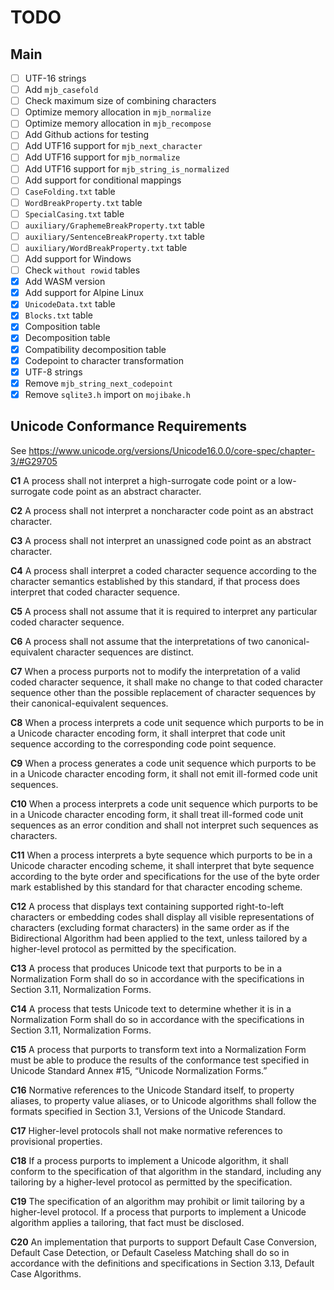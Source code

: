 # TODO

## Main

- [ ] UTF-16 strings
- [ ] Add `mjb_casefold`
- [ ] Check maximum size of combining characters
- [ ] Optimize memory allocation in `mjb_normalize`
- [ ] Optimize memory allocation in `mjb_recompose`
- [ ] Add Github actions for testing
- [ ] Add UTF16 support for `mjb_next_character`
- [ ] Add UTF16 support for `mjb_normalize`
- [ ] Add UTF16 support for `mjb_string_is_normalized`
- [ ] Add support for conditional mappings
- [ ] `CaseFolding.txt` table
- [ ] `WordBreakProperty.txt` table
- [ ] `SpecialCasing.txt` table
- [ ] `auxiliary/GraphemeBreakProperty.txt` table
- [ ] `auxiliary/SentenceBreakProperty.txt` table
- [ ] `auxiliary/WordBreakProperty.txt` table
- [ ] Add support for Windows
- [ ] Check `without rowid` tables
- [x] Add WASM version
- [x] Add support for Alpine Linux
- [x] `UnicodeData.txt` table
- [x] `Blocks.txt` table
- [x] Composition table
- [x] Decomposition table
- [x] Compatibility decomposition table
- [x] Codepoint to character transformation
- [x] UTF-8 strings
- [x] Remove `mjb_string_next_codepoint`
- [x] Remove `sqlite3.h` import on `mojibake.h`

## Unicode Conformance Requirements

See https://www.unicode.org/versions/Unicode16.0.0/core-spec/chapter-3/#G29705

**C1** A process shall not interpret a high-surrogate code point or a low-surrogate code point
as an abstract character.

**C2** A process shall not interpret a noncharacter code point as an abstract character.

**C3** A process shall not interpret an unassigned code point as an abstract character.

**C4** A process shall interpret a coded character sequence according to the character semantics
established by this standard, if that process does interpret that coded character sequence.

**C5** A process shall not assume that it is required to interpret any particular coded character
sequence.

**C6** A process shall not assume that the interpretations of two canonical-equivalent character
sequences are distinct.

**C7** When a process purports not to modify the interpretation of a valid coded character sequence,
it shall make no change to that coded character sequence other than the possible replacement of
character sequences by their canonical-equivalent sequences.

**C8** When a process interprets a code unit sequence which purports to be in a Unicode character
encoding form, it shall interpret that code unit sequence according to the corresponding code point
sequence.

**C9** When a process generates a code unit sequence which purports to be in a Unicode character
encoding form, it shall not emit ill-formed code unit sequences.

**C10** When a process interprets a code unit sequence which purports to be in a Unicode character
encoding form, it shall treat ill-formed code unit sequences as an error condition and shall not
interpret such sequences as characters.

**C11** When a process interprets a byte sequence which purports to be in a Unicode character
encoding scheme, it shall interpret that byte sequence according to the byte order and
specifications for the use of the byte order mark established by this standard for that character
encoding scheme.

**C12** A process that displays text containing supported right-to-left characters or embedding
codes shall display all visible representations of characters (excluding format characters) in the
same order as if the Bidirectional Algorithm had been applied to the text, unless tailored by a
higher-level protocol as permitted by the specification.

**C13** A process that produces Unicode text that purports to be in a Normalization Form shall do so
in accordance with the specifications in Section 3.11, Normalization Forms.

**C14** A process that tests Unicode text to determine whether it is in a Normalization Form shall
do so in accordance with the specifications in Section 3.11, Normalization Forms.

**C15** A process that purports to transform text into a Normalization Form must be able to produce
the results of the conformance test specified in Unicode Standard Annex #15, “Unicode Normalization
Forms.”

**C16** Normative references to the Unicode Standard itself, to property aliases, to property value
aliases, or to Unicode algorithms shall follow the formats specified in Section 3.1, Versions of the
Unicode Standard.

**C17** Higher-level protocols shall not make normative references to provisional properties.

**C18** If a process purports to implement a Unicode algorithm, it shall conform to the
specification of that algorithm in the standard, including any tailoring by a higher-level protocol
as permitted by the specification.

**C19** The specification of an algorithm may prohibit or limit tailoring by a higher-level
protocol. If a process that purports to implement a Unicode algorithm applies a tailoring, that fact
must be disclosed.

**C20** An implementation that purports to support Default Case Conversion, Default Case Detection,
or Default Caseless Matching shall do so in accordance with the definitions and specifications in
Section 3.13, Default Case Algorithms.
